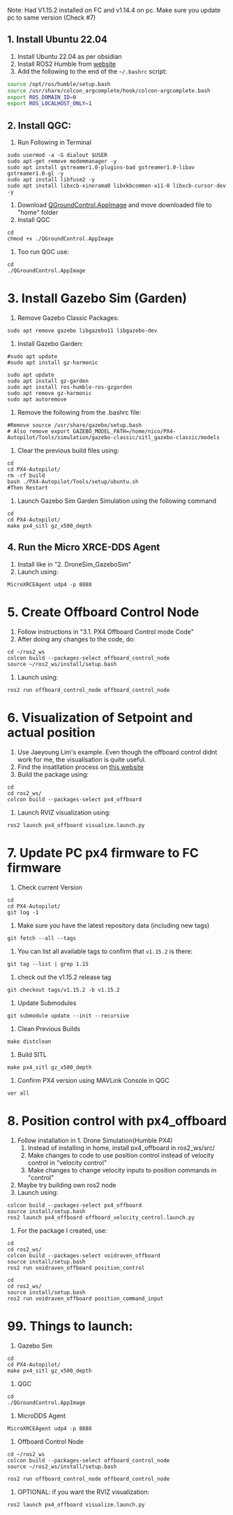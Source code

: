 Note: Had V1.15.2 installed on FC and v1.14.4 on pc. Make sure you update pc to same version (Check #7)

## 1. Install Ubuntu 22.04 
1. Install Ubuntu 22.04 as per obsidian
2. Install ROS2 Humble from [website](https://docs.ros.org/en/humble/Installation/Ubuntu-Install-Debians.html)
3. Add the following to the end of the `~/.bashrc` script:
```bash
source /opt/ros/humble/setup.bash
source /usr/share/colcon_argcomplete/hook/colcon-argcomplete.bash
export ROS_DOMAIN_ID=0
export ROS_LOCALHOST_ONLY=1
```

## 2. Install QGC:

1. Run Following in Terminal
```Shell
sudo usermod -a -G dialout $USER
sudo apt-get remove modemmanager -y
sudo apt install gstreamer1.0-plugins-bad gstreamer1.0-libav gstreamer1.0-gl -y
sudo apt install libfuse2 -y
sudo apt install libxcb-xinerama0 libxkbcommon-x11-0 libxcb-cursor-dev -y
```
1. Download [QGroundControl.AppImage](https://d176tv9ibo4jno.cloudfront.net/latest/QGroundControl.AppImage) and move downloaded file to "home" folder
2. Install QGC
```Shell
cd
chmod +x ./QGroundControl.AppImage
```
1. Too run QGC use:
```Shell
cd
./QGroundControl.AppImage
```

# 3. Install Gazebo Sim (Garden)

1. Remove Gazebo Classic Packages:
```Shell 
sudo apt remove gazebo libgazebo11 libgazebo-dev
```

1. Install Gazebo Garden:
```Shell 
#sudo apt update
#sudo apt install gz-harmonic

sudo apt update
sudo apt install gz-garden
sudo apt install ros-humble-ros-gzgarden
sudo apt remove gz-harmonic 
sudo apt autoremove
```

1. Remove the following from the .bashrc file:
```Shell 
#Remove source /usr/share/gazebo/setup.bash
# Also remove export GAZEBO_MODEL_PATH=/home/nico/PX4-Autopilot/Tools/simulation/gazebo-classic/sitl_gazebo-classic/models
```
1. Clear the previous build files using:
```Shell 
cd
cd PX4-Autopilot/
rm -rf build
bash ./PX4-Autopilot/Tools/setup/ubuntu.sh
#Then Restart
```

1. Launch Gazebo Sim Garden Simulation using the following command
```Shell 
cd
cd PX4-Autopilot/
make px4_sitl gz_x500_depth
```

## 4. Run the Micro XRCE-DDS Agent

1. Install like in "2. DroneSim_GazeboSim"
2. Launch using:
```Shell
MicroXRCEAgent udp4 -p 8888
```

# 5. Create Offboard Control Node

1. Follow instructions in "3.1. PX4 Offboard Control mode Code"
2. After doing any changes to the code, do:
```Shell
cd ~/ros2_ws
colcon build --packages-select offboard_control_node
source ~/ros2_ws/install/setup.bash
```
1. Launch using:
```Shell
ros2 run offboard_control_node offboard_control_node
```


# 6. Visualization of Setpoint and actual position

1. Use Jaeyoung Lim's example. Even though the offboard control didnt work for me, the visualisation is quite useful. 
2. Find the insatllation process on [this website](https://github.com/Jaeyoung-Lim/px4-offboard/tree/master?tab=readme-ov-file) 
3. Build the package using:
```Shell
cd
cd ros2_ws/
colcon build --packages-select px4_offboard
```
1. Launch RVIZ visualization using:
```Shell
ros2 launch px4_offboard visualize.launch.py
```



# 7. Update PC px4 firmware to FC firmware

1. Check current Version
```Shell
cd
cd PX4-Autopilot/
git log -1
```

1. Make sure you have the latest repository data (including new tags)
```Shell
git fetch --all --tags
```

1. You can list all available tags to confirm that `v1.15.2` is there:
```Shell
git tag --list | grep 1.15
```

1. check out the v1.15.2 release tag
```Shell
git checkout tags/v1.15.2 -b v1.15.2
```

1. Update Submodules
```Shell
git submodule update --init --recursive
```

1. Clean Previous Builds
```Shell
make distclean
```

1. Build SITL
```Shell
make px4_sitl gz_x500_depth
```

1. Confirm PX4 version using MAVLink Console in QGC
```Shell
ver all
```



# 8. Position control with px4_offboard

1. Follow installation in 1. Drone Simulation(Humble PX4)
	1. Instead of installing in home, install px4_offboard in ros2_ws/src/
	2. Make changes to code to use position control instead of velocity control in "velocity control"
	3. Make changes to change velocity inputs to position commands in "control"
2. Maybe try building own ros2 node
3. Launch using:
```Shell
colcon build --packages-select px4_offboard
source install/setup.bash
ros2 launch px4_offboard offboard_velocity_control.launch.py
```

1. For the package I created, use:
```Shell
cd
cd ros2_ws/
colcon build --packages-select voidraven_offboard
source install/setup.bash
ros2 run voidraven_offboard position_control
```

```Shell
cd
cd ros2_ws/
source install/setup.bash
ros2 run voidraven_offboard position_command_input
```




# 99. Things to launch:

1. Gazebo Sim
```Shell
cd
cd PX4-Autopilot/
make px4_sitl gz_x500_depth
```

1. QGC
```Shell
cd
./QGroundControl.AppImage
```

1. MicroDDS Agent
```Shell
MicroXRCEAgent udp4 -p 8888
```

1. Offboard Control Node
```Shell
cd ~/ros2_ws
colcon build --packages-select offboard_control_node
source ~/ros2_ws/install/setup.bash
```

```Shell
ros2 run offboard_control_node offboard_control_node
```

1. OPTIONAL: if you want the RVIZ visualization:
```Shell
ros2 launch px4_offboard visualize.launch.py
```

